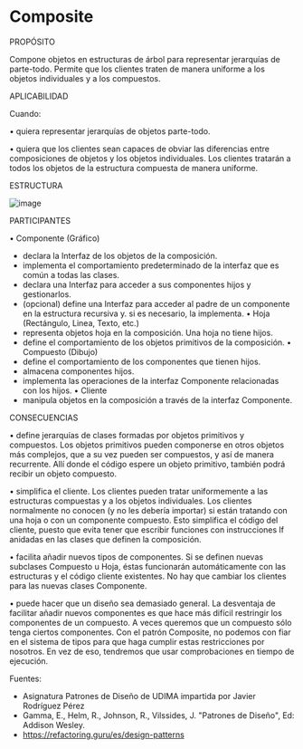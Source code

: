 <h1>Composite</h1>

PROPÓSITO

Compone objetos en estructuras de árbol para representar jerarquías de parte-todo. Permite que los clientes traten de manera uniforme a los objetos individuales y a los compuestos.

APLICABILIDAD

Cuando:

• quiera representar jerarquías de objetos parte-todo.

• quiera que los clientes sean capaces de obviar las diferencias entre composiciones de objetos y los objetos individuales. Los clientes tratarán a todos los objetos de la estructura compuesta de manera uniforme.

ESTRUCTURA

![image](https://user-images.githubusercontent.com/52029674/198878820-d256e1dc-5875-4800-b4c8-3ac9e1e40ebe.png)


PARTICIPANTES

• Componente (Gráfico)
- declara la Interfaz de los objetos de la composición.
- implementa el comportamiento predeterminado de la interfaz que es común a todas las clases.
- declara una Interfaz para acceder a sus componentes hijos y gestionarlos.
- (opcional) define una Interfaz para acceder al padre de un componente en la estructura recursiva y. si es necesario, la implementa.
• Hoja (Rectángulo, Linea, Texto, etc.)
- representa objetos hoja en la composición. Una hoja no tiene hijos.
- define el comportamiento de los objetos primitivos de la composición.
• Compuesto (Dibujo)
- define el comportamiento de los componentes que tienen hijos.
- almacena componentes hijos.
- implementa las operaciones de la interfaz Componente relacionadas con los hijos.
• Cliente
- manipula objetos en la composición a través de la interfaz Componente.

CONSECUENCIAS

• define jerarquías de clases formadas por objetos primitivos y compuestos. Los objetos primitivos pueden componerse en otros objetos más complejos, que a su vez pueden ser compuestos, y así de manera recurrente. Allí donde el código espere un objeto primitivo, también podrá recibir un objeto compuesto.

• simplifica el cliente. Los clientes pueden tratar uniformemente a las estructuras compuestas y a los objetos individuales. Los clientes normalmente no conocen (y no les debería importar) si están tratando con una hoja o con un componente compuesto. Esto simplifica el código del cliente, puesto que evita tener que escribir funciones con instrucciones lf anidadas en las clases que definen la composición.

• facilita añadir nuevos tipos de componentes. Si se definen nuevas subclases Compuesto u Hoja, éstas funcionarán automáticamente con las estructuras y el código cliente existentes. No hay que cambiar los clientes para las nuevas clases Componente.

• puede hacer que un diseño sea demasiado general. La desventaja de facilitar añadir nuevos componentes es que hace más difícil restringir los componentes de un compuesto. A veces queremos que un compuesto sólo tenga ciertos componentes. Con el patrón Composite, no podemos con fiar en el sistema de tipos para que haga cumplir estas restricciones por nosotros. En vez de eso, tendremos que usar comprobaciones en tiempo de ejecución.



Fuentes:
-   Asignatura Patrones de Diseño de UDIMA impartida por Javier Rodríguez Pérez
-   Gamma, E., Helm, R., Johnson, R., Vilssides, J. "Patrones de Diseño", Ed: Addison Wesley.
-   https://refactoring.guru/es/design-patterns
